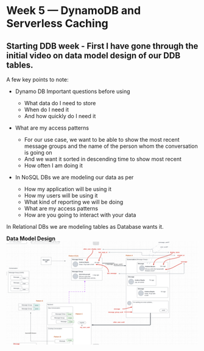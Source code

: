 # Week 5 — DynamoDB and Serverless Caching

## Starting DDB week - First I have gone through the initial video on data model design of our DDB tables.

A few key points to note:

- Dynamo DB Important questions before using

  - What data do I need to store
  - When do I need it
  - And how quickly do I need it

- What are my access patterns

  - For our use case, we want to be able to show the most recent message groups and the name of the person whom the conversation is going on
  - And we want it sorted in descending time to show most recent
  - How often I am doing it

- In NoSQL DBs we are modeling our data as per
  - How my application will be using it
  - How my users will be using it
  - What kind of reporting we will be doing
  - What are my access patterns
  - How are you going to interact with your data

In Relational DBs we are modeling tables as Database wants it.

**Data Model Design**
![Data Model Design](assets/week5/data_model.png)
